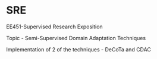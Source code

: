 # SRE
EE451-Supervised Research Exposition

Topic - Semi-Supervised Domain Adaptation Techniques

Implementation of 2 of the techniques - DeCoTa and CDAC
